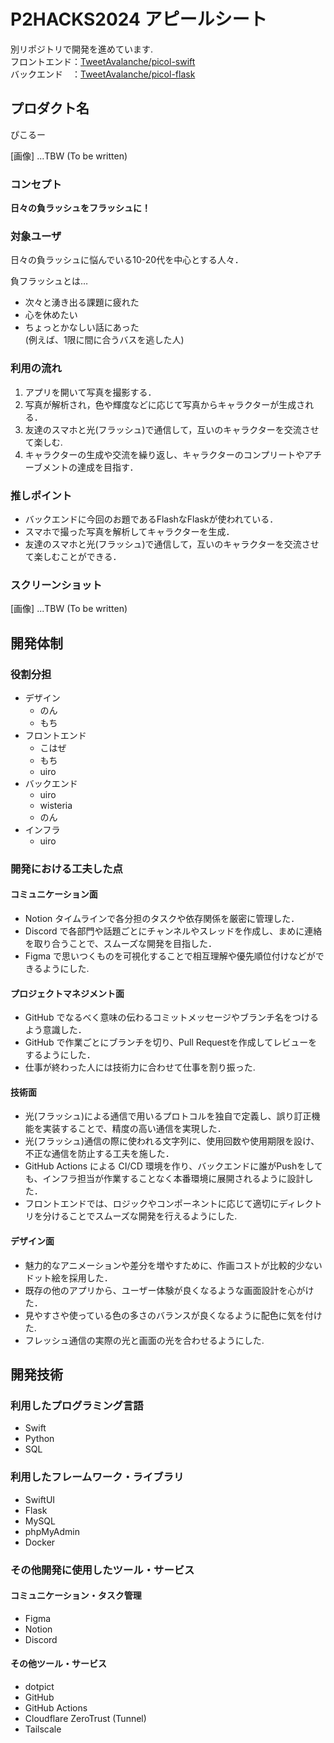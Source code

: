 # P2HACKS2024 アピールシート

別リポジトリで開発を進めています.  
フロントエンド：[TweetAvalanche/picol-swift](https://github.com/TweetAvalanche/picol-swift)  
バックエンド　：[TweetAvalanche/picol-flask](https://github.com/TweetAvalanche/picol-flask)  

## プロダクト名  
ぴこるー

[画像]
...TBW (To be written)

### コンセプト  
**日々の負ラッシュをフラッシュに！**

### 対象ユーザ  
日々の負ラッシュに悩んでいる10-20代を中心とする人々．

負フラッシュとは…  
- 次々と湧き出る課題に疲れた
- 心を休めたい
- ちょっとかなしい話にあった  
  (例えば、1限に間に合うバスを逃した人)

### 利用の流れ  
1. アプリを開いて写真を撮影する．
2. 写真が解析され，色や輝度などに応じて写真からキャラクターが生成される．
3. 友達のスマホと光(フラッシュ)で通信して，互いのキャラクターを交流させて楽しむ.
4. キャラクターの生成や交流を繰り返し、キャラクターのコンプリートやアチーブメントの達成を目指す．

### 推しポイント  
- バックエンドに今回のお題であるFlashなFlaskが使われている．
- スマホで撮った写真を解析してキャラクターを生成．
- 友達のスマホと光(フラッシュ)で通信して，互いのキャラクターを交流させて楽しむことができる．

### スクリーンショット  

[画像]
...TBW (To be written)

## 開発体制  

### 役割分担  
- デザイン
    - のん
    - もち
- フロントエンド
    - こはぜ
    - もち
    - uiro
- バックエンド
    - uiro
    - wisteria
    - のん
- インフラ
    - uiro

### 開発における工夫した点  

#### コミュニケーション面  
- Notion タイムラインで各分担のタスクや依存関係を厳密に管理した．
- Discord で各部門や話題ごとにチャンネルやスレッドを作成し、まめに連絡を取り合うことで、スムーズな開発を目指した．
- Figma で思いつくものを可視化することで相互理解や優先順位付けなどができるようにした.

#### プロジェクトマネジメント面  
- GitHub でなるべく意味の伝わるコミットメッセージやブランチ名をつけるよう意識した．
- GitHub で作業ごとにブランチを切り、Pull Requestを作成してレビューをするようにした．
- 仕事が終わった人には技術力に合わせて仕事を割り振った.

#### 技術面  
- 光(フラッシュ)による通信で用いるプロトコルを独自で定義し、誤り訂正機能を実装することで、精度の高い通信を実現した．
- 光(フラッシュ)通信の際に使われる文字列に、使用回数や使用期限を設け、不正な通信を防止する工夫を施した．
- GitHub Actions による CI/CD 環境を作り、バックエンドに誰がPushをしても、インフラ担当が作業することなく本番環境に展開されるように設計した．
- フロントエンドでは、ロジックやコンポーネントに応じて適切にディレクトリを分けることでスムーズな開発を行えるようにした.

#### デザイン面  
- 魅力的なアニメーションや差分を増やすために、作画コストが比較的少ないドット絵を採用した．
- 既存の他のアプリから、ユーザー体験が良くなるような画面設計を心がけた．
- 見やすさや使っている色の多さのバランスが良くなるように配色に気を付けた.
- フレッシュ通信の実際の光と画面の光を合わせるようにした.

## 開発技術 

### 利用したプログラミング言語  
- Swift
- Python
- SQL

### 利用したフレームワーク・ライブラリ  
- SwiftUI
- Flask
- MySQL
- phpMyAdmin
- Docker

### その他開発に使用したツール・サービス

#### コミュニケーション・タスク管理  
- Figma
- Notion
- Discord

#### その他ツール・サービス  
- dotpict
- GitHub
- GitHub Actions
- Cloudflare ZeroTrust (Tunnel)
- Tailscale
